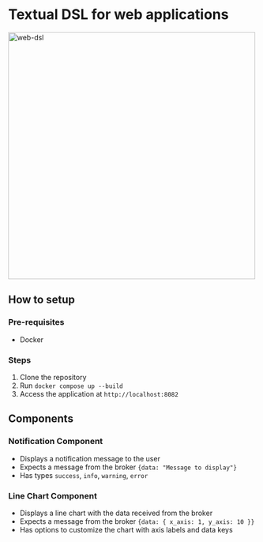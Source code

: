# Textual DSL for web applications
<image src="https://private-user-images.githubusercontent.com/110430201/425225947-5d2d711c-e401-488f-9d49-25715116a87b.jpg?jwt=eyJhbGciOiJIUzI1NiIsInR5cCI6IkpXVCJ9.eyJpc3MiOiJnaXRodWIuY29tIiwiYXVkIjoicmF3LmdpdGh1YnVzZXJjb250ZW50LmNvbSIsImtleSI6ImtleTUiLCJleHAiOjE3NDI1Njc3MzMsIm5iZiI6MTc0MjU2NzQzMywicGF0aCI6Ii8xMTA0MzAyMDEvNDI1MjI1OTQ3LTVkMmQ3MTFjLWU0MDEtNDg4Zi05ZDQ5LTI1NzE1MTE2YTg3Yi5qcGc_WC1BbXotQWxnb3JpdGhtPUFXUzQtSE1BQy1TSEEyNTYmWC1BbXotQ3JlZGVudGlhbD1BS0lBVkNPRFlMU0E1M1BRSzRaQSUyRjIwMjUwMzIxJTJGdXMtZWFzdC0xJTJGczMlMkZhd3M0X3JlcXVlc3QmWC1BbXotRGF0ZT0yMDI1MDMyMVQxNDMwMzNaJlgtQW16LUV4cGlyZXM9MzAwJlgtQW16LVNpZ25hdHVyZT02MzYzOTVmMDI2ZWZlYjEyZWJhODBjNmMyMjY1NDgxMzYyODJlMjlkZWQzMWZkMDVmODA5MDQ4Y2UxOWRhNjE0JlgtQW16LVNpZ25lZEhlYWRlcnM9aG9zdCJ9.GCCygUZf_OY5nU2w7DFCHYPunedM0RC63vYpxeBBEn0" alt="web-dsl" width="500px"/>

## How to setup

### Pre-requisites

-   Docker

### Steps

1. Clone the repository
2. Run `docker compose up --build`
3. Access the application at `http://localhost:8082`

## Components

### Notification Component

-   Displays a notification message to the user
-   Expects a message from the broker `{data: "Message to display"}`
-   Has types `success`, `info`, `warning`, `error`

### Line Chart Component

-   Displays a line chart with the data received from the broker
-   Expects a message from the broker `{data: { x_axis: 1, y_axis: 10 }}`
-   Has options to customize the chart with axis labels and data keys
